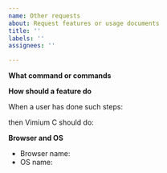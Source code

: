 ```yaml
---
name: Other requests
about: Request features or usage documents
title: ''
labels: ''
assignees: ''

---
```


**What command or commands**

<!-- Add a feature to LinkHints, Vomnibar or `scroll*`, or need a new command -->

**How should a feature do**

When a user has done such steps:

<!-- 1. Go to URL "..."
2. Select an ... element
3. Press a key like "..." -->

then Vimium C should do:

<!-- 1. Click on "..." -->

**Browser and OS**

- Browser name: 
- OS name: 

<!-- If you're using MS Edge, Chrome, or other Chromium-based browsers,
include the browser and OS version found at `chrome://version`.
Also include the Vimium C version found at `chrome://extensions`. -->

<!-- If you're using Firefox, report the Firefox and OS version found at `about:support`.
Also include the Vimium C version found at `about:addons`. -->
